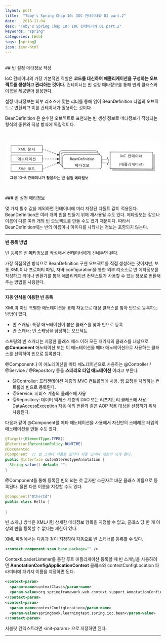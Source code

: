 ```yaml
---
layout: post
title:  "Toby's Spring Chap 10: IOC 컨테이너와 DI part.2"
date:   2018-11-04
desc: "Toby's Spring Chap 10: IOC 컨테이너와 DI part.2"
keywords: "spring"
categories: [Web]
tags: [spring]
icon: icon-html
---
```


<br>
## 빈 설정 메타정보 작성

IoC 컨테이너의 가장 기본적인 역할은 **코드를 대신하여 애플리케이션을 구성하는 오브젝트를 생성하고 관리하는 것이다.** 컨테이너는 빈 설정 메타정보를 통해 빈의 클래스와 이름을 제공받아 활용한다.

설정 메타정보는 외부 리소스에 맞는 리더를 통해 읽어 BeanDefinition 타입의 오브젝트로 변환되고 이를 컨테이너가 활용하는 것이다.

BeanDefinition 은 순수한 오브젝트로 표현되는 빈 생성 정보로 메타정보가 작성되는 형식의 종류와 작성 방식에 독립적이다.

<br/>

![00.png](/static/assets/img/blog/web/2018-11-04-toby_spring_10_ioc_container_and_di_02/00.png)

<br/>
### 빈 설정 메타정보

몇 가지 필수 값을 제외하면 컨테이너에 미리 지정된 디폴트 값이 적용된다. BeanDefinition은 여러 개의 빈을 만들기 위해 재사용될 수도 있다. 메타정보는 같으나 이름이 다른 여러 개의 빈 오브젝트를 만들 수도 있기 때문이다. 따라서 BeanDefinition에는 빈의 이름이나 아이디를 나타내는 정보는 포함되지 않는다.

---
**빈 등록 방법**

빈 등록은 빈 메타정보를 작성해서 컨테이너에게 건네주면 된다. 

가장 직접적인 방식으로 BeanDefinition 구현 오브젝트를 직접 생성하는 것이지만, 보통 XML이나 프로퍼티 파일, 자바 configuration을 통한 외부 리소스로 빈 메타정보를 작성하고 리더나 변환기를 통해 애플리케이션 컨텍스트가 사용할 수 있는 정보로 변환해주는 방법을 사용한다.

---
**자동 인식을 이용한 빈 등록**

XML이 아닌 특별한 애노테이션을 통해 자동으로 대상 클래스를 찾아 빈으로 등록하는 방법이 있다.

* 빈 스캐닝: 특정 애노테이션이 붙은 클래스를 찾아 빈으로 등록
* 빈 스캐너: 빈 스캐닝을 담당하는 오브젝트

스프링의 빈 스캐너는 지정한 클래스 패스 이하 모든 패키지의 클래스를 대상으로 **@Component** 애노테이션 또는 이 애노테이션을 메타 애노테이션으로 사용하는 클래스를 선택하여 빈으로 등록한다.

@Component나 이 애노테이션을 메타 애노테이션으로 사용하는 @Controller / @Service / @Repository 등을 **스테레오 타입 애노테이션** 이라고 부른다.

* @Controller: 프리젠테이션 계층의 MVC 컨트롤러에 사용. 웹 요청을 처리하는 컨트롤러 빈으로 등록된다.
* @Service: 서비스 계층의 클래스에 사용
* @Repository: 데이터 엑세스 계층의 DAO 또는 리포지토리 클래스에 사용. DataAccessException 자동 예외 변환과 같은 AOP 적용 대상을 선정하기 위해 사용된다.

다음과 같이 @Component를 메타 애노테이션을 사용해서 자신만의 스테레오 타입의 애노테이션을 만들 수도 있다.

```java
@Target({ElementType.TYPE})
@Retention(RetentionPolicy.RUNTIME)
@Documented
@Component  // 빈 스캐너 디폴트 필터의 자동 인식이 대상이 되게 한다.
public @interface cutomStereotypeAnnotation {
  String value() default "";
}
```

@Component를 통해 등록된 빈의 id는 첫 글자만 소문자로 바꾼 클래스 이름으로 등록된다. 물론 다른 이름을 지정할 수도 있다.

```java
@Component("OtherId")
public class Hello {

}
```

빈 스캐닝 방식은 XML처럼 상세한 메타정보 항목을 지정할 수 없고, 클래스 당 한 개 이상의 빈을 등록할 수 없다는 제한이 있다.

XML 파일에서는 다음과 같이 지정하여 자동으로 빈 스캐너를 등록할 수 있다.

```xml
<context:component-scan base-package="" />
```

ContextLoaderListener를 통한 루트 애플리케이션 등록할 때 빈 스캐닝을 사용하려면 **AnnotationConfigApplicationContext** 클래스와 contextConfigLocation 파라미터에 패키지 이름을 지정하면 된다.

```xml
<context-param>
  <param-name>contextClass</param-name>
  <param-value>org.springframework.web.context.support.AnnotationConfigWebApplicationContext</param-value>
</context-param>
<context-param>
  <param-name>contextConfigLocation</param-name>
  <param-value>springbook.learningtest.spring.ioc.bean</param-value>
</context-param>
```

서블릿 컨텍스트라면 \<init-param\> 으로 지정하면 된다.

---

